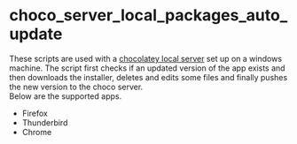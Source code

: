 # choco_server_local_packages_auto_update

These scripts are used with a [chocolatey local server](https://docs.chocolatey.org/en-us/guides/organizations/set-up-chocolatey-server) set up on a windows machine. The script first checks if an updated version of the app exists and then downloads the installer, deletes and edits some files and finally pushes the new version to the choco server.  
Below are the supported apps.  
* Firefox
* Thunderbird
* Chrome
